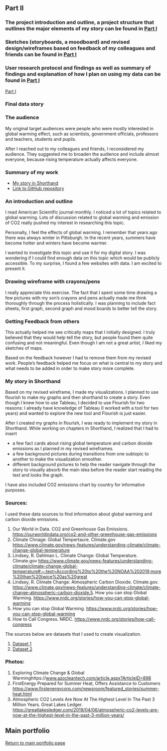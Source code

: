 ## Part II

### The project introduction and outline, a project structure that outlines the major elements of my story can be found in [Part I](final_p1.md)
### Sketches (storyboards, a moodboard) and revised design/wireframes based on feedback of my colleagues and friends can be found in [Part I](final_p1.md)
### User research protocol and findings as well as summary of findings and  explanation of how I plan on using my data can be found in [Part I](final_p1.md)
[Part I](final_p1.md)

### Final data story

### The audience

My original target audiences were people who were mostly interested in global warming effect, such as scientists, government officials, professors and teachers, students and pupils. 

After I reached out to my colleagues and friends, I reconsidered my audience. They suggested me to broaden the audience and include almost everyone, because rising temperature actually affects everyone. 

### Summary of my work

- [My story in Shorthand](https://preview.shorthand.com/OmtbX0wgD7gBBrOd)
- [Link to GitHub repository](https://github.com/koshka77/mfurin-vizstory)

### An introduction and outline

I read American Scientific journal monthly. I noticed a lot of topics related to global warming. Lots of discussion related to global warming and emission of CO2 really pushed my interest in researching this topic.

Personally, I feel the effects of global warming. I remember that years ago there was always winter in Pittsburgh. In the recent years, summers have become hotter and winters have become warmer. 

I wanted to investigate this topic and use it for my digital story. I was wondering if I could find enough data on this topic which would be publicly accessible. To my surprise, I found a few websites with data. I am excited to present it. 

### Drawing wireframe with crayons/pens

I really appreciate this exercise. The fact that I spent some time drawing a few pictures with my son’s crayons and pens actually made me think thoroughly through the process holistically. I was planning to include fact sheets, first graph, second graph and mood boards to better tell the story.  

### Getting Feedback from others

This actually helped me see critically maps that I initially designed. I truly believed that they would help tell the story, but people found them quite confusing and not meaningful. Even though I am not a great artist, I liked my sketches of maps. 

Based on the feedback however I had to remove them from my revised work. People’s feedback helped me focus on what is central to my story and what needs to be added in order to make story more complete. 

### My story in Shorthand

Based on my revised wireframe, I made my visualizations. I planned to use flourish to make my graphs and then shorthand to create a story. Even though I knew how to use Tableau, I decided to use Flourish for two reasons: I already have knowledge of Tableau (I worked with a tool for two years) and wanted to explore the new tool and Flourish is just easier. 

After I created my graphs in flourish, I was ready to implement my story in Shorthand. While working on chapters in Shorthand, I realized that I had to insert 
-	a few fact cards about rising global temperature and carbon dioxide emissions as I planned in my revised wireframes. 
-	a few background pictures during transitions from one subtopic to another to make the visualization smoother.
- different background pictures to help the reader navigate through the story to visually absorb the main idea before the reader start reading the text and looks the graph. 

I have also included CO2 emissions chart by country for informative purposes. 

### Sources:
I used these data sources to find information about global warming and carbon dioxide emissions. 

1. Our World in Data. CO2 and Greenhouse Gas Emissions. https://ourworldindata.org/co2-and-other-greenhouse-gas-emissions 
2. Climate Chnage: Global Tempertaure. Climate.gov  https://www.climate.gov/news-features/understanding-climate/climate-change-global-temperature 
3. Lindsey, R. Dahlman L. Climate Change: Global Temperature. Climate.gov https://www.climate.gov/news-features/understanding-climate/climate-change-global-temperature#:~:text=According%20to%20the%20NOAA%202019,more%20than%20twice%20as%20great
4. Lindsey, R. Climate Change: Atmospheric Carbon Dioxide. Climate.gov.  https://www.climate.gov/news-features/understanding-climate/climate-change-atmospheric-carbon-dioxide.5. How you can stop Global Warming. https://www.nrdc.org/stories/how-you-can-stop-global-warming 
5. How you can stop Global Warming. https://www.nrdc.org/stories/how-you-can-stop-global-warming 
6. How to Call Congress. NRDC. https://www.nrdc.org/stories/how-call-congress 


The sources below are datasets that I used to create visualization. 

1. [Dataset 1](https://www.ncdc.noaa.gov/cag/global/time-series)
2. [Dataset 2](https://climatedataguide.ucar.edu/climate-data/overview-carbon-dioxide-co2-data-sets)


### Photos:


1. Exploring Climate Change & Global Warminghttps://www.azocleantech.com/article.aspx?ArticleID=898
2. FirstEnergy Prepared for Summer Heat, Offers Assistance to Customers https://www.firstenergycorp.com/newsroom/featured_stories/summer-heat.html 
3. Atmospheric CO2 Levels Are Now At The Highest Level In The Past 3 Million Years. Great Lakes Ledger. 
https://greatlakesledger.com/2019/04/06/atmospheric-co2-levels-are-now-at-the-highest-level-in-the-past-3-million-years/




## Main portfolio
[Return to main portfolio page](README.md)

